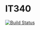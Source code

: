 # IT340

[![Build Status](https://travis-ci.org/alahjouji/IT340.svg?branch=develop)](https://travis-ci.org/alahjouji/IT340)
